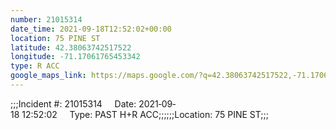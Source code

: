 ```yaml
---
number: 21015314
date_time: 2021-09-18T12:52:02+00:00
location: 75 PINE ST
latitude: 42.38063742517522
longitude: -71.17061765453342
type: R ACC
google_maps_link: https://maps.google.com/?q=42.38063742517522,-71.17061765453342
---
```


;;;Incident #: 21015314     Date: 2021‐09‐18 12:52:02     Type: PAST H+R ACC;;;;;;Location: 75 PINE ST;;;
